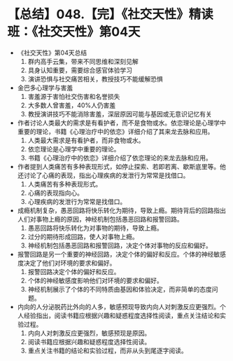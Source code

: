 # 【总结】048.【完】《社交天性》精读班：《社交天性》第04天

-   《社交天性》第04天总结
    1.  群内高手云集，带来不同思维和深刻见解
    2.  具身认知重要，需要综合感官体验学习
    3.  演讲恐惧与社交痛苦相关，教授技巧不能缓解恐惧
-   金巴多心理学与害羞
    1.  害羞源于害怕社交伤害和名誉损失
    2.  大多数人曾害羞，40%人仍害羞
    3.  教授演讲技巧不能消除害羞，深层原因可能与基因或无意识记忆有关
-   作者讨论人类最大的需求是有看护者，而不是食物或水。依恋理论是心理学中重要的理论，书籍《心理治疗中的依恋》详细介绍了其来龙去脉和应用。
    1.  人类最大需求是有看护者，而非食物或水。
    2.  依恋理论是心理学中重要的理论。
    3.  书籍《心理治疗中的依恋》详细介绍了依恋理论的来龙去脉和应用。
-   作者提到人类痛苦有多种表现形式，如停止探索、若即若离、歇斯底里等。他还讨论了心痛的表现，指出心理疾病的发泄行为常常是找借口。
    1.  人类痛苦有多种表现形式。
    2.  心痛的表现指向心。
    3.  心理疾病的发泄行为常常是找借口。
-   成瘾机制复杂，愚恶回路将快乐转化为期待，导致上瘾。期待背后的回路指出人们对事物上瘾的原因，神经机制包括愚恶回路和报警回路。
    1.  愚恶回路将快乐转化为对事物的期待，导致上瘾。
    2.  过分的期待形成回路，使人对事物上瘾。
    3.  神经机制包括愚恶回路和报警回路，决定个体对事物的反应和偏好。
-   报警回路是另一个重要的神经回路，决定个体的偏好和反应。个体的神经敏感度决定了他们对环境的要求和偏好。
    1.  报警回路决定个体的偏好和反应。
    2.  个体的神经敏感度影响他们对环境的要求和偏好。
    3.  神经机制展示了个体的不同特质由基因和体验决定，而非简单的态度问题。
-   内向的人分泌脱药比外向的人多，敏感预现导致内向人对刺激反应更强烈。个人经验指出，阅读书籍应根据兴趣和疑惑程度选择性阅读，重点关注结论和实验过程。
    1.  内向人对刺激反应更强烈，敏感预现是原因。
    2.  阅读书籍应根据兴趣和疑惑程度选择性阅读。
    3.  重点关注书籍的结论和实验过程，而非从头到尾逐字阅读。